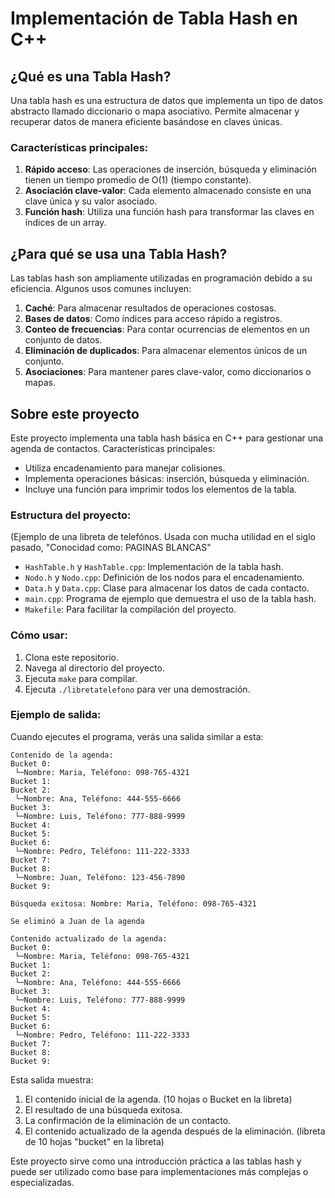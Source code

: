 # Implementación de Tabla Hash en C++

## ¿Qué es una Tabla Hash?

Una tabla hash es una estructura de datos que implementa un tipo de datos abstracto llamado diccionario o mapa asociativo. Permite almacenar y recuperar datos de manera eficiente basándose en claves únicas.

### Características principales:

1. **Rápido acceso**: Las operaciones de inserción, búsqueda y eliminación tienen un tiempo promedio de O(1) (tiempo constante).
2. **Asociación clave-valor**: Cada elemento almacenado consiste en una clave única y su valor asociado.
3. **Función hash**: Utiliza una función hash para transformar las claves en índices de un array.

## ¿Para qué se usa una Tabla Hash?

Las tablas hash son ampliamente utilizadas en programación debido a su eficiencia. Algunos usos comunes incluyen:

1. **Caché**: Para almacenar resultados de operaciones costosas.
2. **Bases de datos**: Como índices para acceso rápido a registros.
3. **Conteo de frecuencias**: Para contar ocurrencias de elementos en un conjunto de datos.
4. **Eliminación de duplicados**: Para almacenar elementos únicos de un conjunto.
5. **Asociaciones**: Para mantener pares clave-valor, como diccionarios o mapas.

## Sobre este proyecto

Este proyecto implementa una tabla hash básica en C++ para gestionar una agenda de contactos. Características principales:

- Utiliza encadenamiento para manejar colisiones.
- Implementa operaciones básicas: inserción, búsqueda y eliminación.
- Incluye una función para imprimir todos los elementos de la tabla.

### Estructura del proyecto:
(Ejemplo de una libreta de telefónos.  Usada con mucha utilidad en el siglo pasado, "Conocidad como: PAGINAS BLANCAS"
- `HashTable.h` y `HashTable.cpp`: Implementación de la tabla hash.
- `Nodo.h` y `Nodo.cpp`: Definición de los nodos para el encadenamiento.
- `Data.h` y `Data.cpp`: Clase para almacenar los datos de cada contacto.
- `main.cpp`: Programa de ejemplo que demuestra el uso de la tabla hash.
- `Makefile`: Para facilitar la compilación del proyecto.

### Cómo usar:

1. Clona este repositorio.
2. Navega al directorio del proyecto.
3. Ejecuta `make` para compilar.
4. Ejecuta `./libretatelefono` para ver una demostración.

### Ejemplo de salida:

Cuando ejecutes el programa, verás una salida similar a esta:

```
Contenido de la agenda:
Bucket 0:
 └─Nombre: Maria, Teléfono: 098-765-4321
Bucket 1:
Bucket 2:
 └─Nombre: Ana, Teléfono: 444-555-6666
Bucket 3:
 └─Nombre: Luis, Teléfono: 777-888-9999
Bucket 4:
Bucket 5:
Bucket 6:
 └─Nombre: Pedro, Teléfono: 111-222-3333
Bucket 7:
Bucket 8:
 └─Nombre: Juan, Teléfono: 123-456-7890
Bucket 9:

Búsqueda exitosa: Nombre: Maria, Teléfono: 098-765-4321

Se eliminó a Juan de la agenda

Contenido actualizado de la agenda:
Bucket 0:
 └─Nombre: Maria, Teléfono: 098-765-4321
Bucket 1:
Bucket 2:
 └─Nombre: Ana, Teléfono: 444-555-6666
Bucket 3:
 └─Nombre: Luis, Teléfono: 777-888-9999
Bucket 4:
Bucket 5:
Bucket 6:
 └─Nombre: Pedro, Teléfono: 111-222-3333
Bucket 7:
Bucket 8:
Bucket 9:
```

Esta salida muestra:
1. El contenido inicial de la agenda. (10 hojas o Bucket en la libreta)
2. El resultado de una búsqueda exitosa.
3. La confirmación de la eliminación de un contacto.
4. El contenido actualizado de la agenda después de la eliminación. (libreta de 10 hojas "bucket" en la libreta)

Este proyecto sirve como una introducción práctica a las tablas hash y puede ser utilizado como base para implementaciones más complejas o especializadas.
